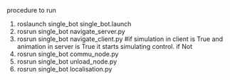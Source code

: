 procedure to run
1. roslaunch single_bot single_bot.launch
2. rosrun single_bot navigate_server.py
3. rosrun single_bot navigate_client.py
#if simulation in client is True and animation in server is True it starts simulating control. if Not
4. rosrun single_bot commu_node.py
5. rosrun single_bot unload_node.py
6. rosrun single_bot localisation.py 
